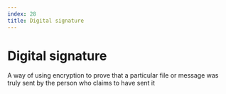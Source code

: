```yaml
---
index: 28
title: Digital signature
---
```

# Digital signature

A way of using encryption to prove that a particular file or message was truly sent by the person who claims to have sent it